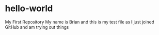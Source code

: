 # hello-world
My First Repository
My name is Brian and this is my test file as
I just joined GitHub and am trying out things

